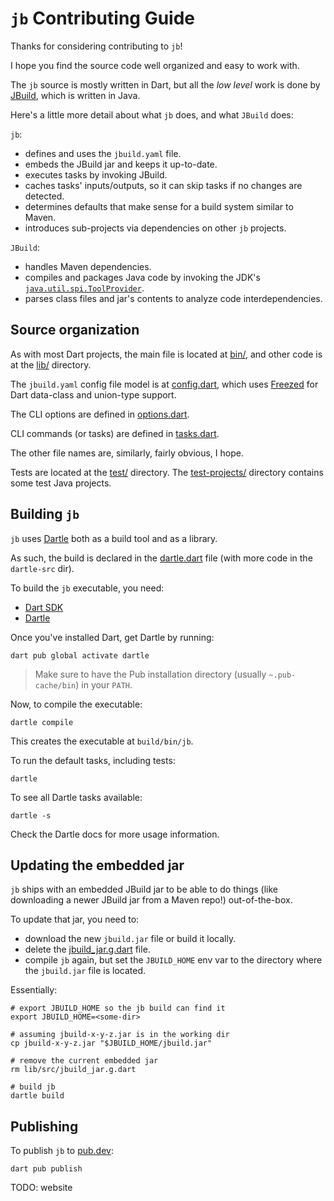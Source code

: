# `jb` Contributing Guide

Thanks for considering contributing to `jb`!

I hope you find the source code well organized and easy to work with.

The `jb` source is mostly written in Dart, but all the _low level_ work is done by [JBuild](https://github.com/renatoathaydes/jbuild/),
which is written in Java.

Here's a little more detail about what `jb` does, and what `JBuild` does:

`jb`:

* defines and uses the `jbuild.yaml` file.
* embeds the JBuild jar and keeps it up-to-date.
* executes tasks by invoking JBuild.
* caches tasks' inputs/outputs, so it can skip tasks if no changes are detected.
* determines defaults that make sense for a build system similar to Maven.
* introduces sub-projects via dependencies on other `jb` projects.

`JBuild`:

* handles Maven dependencies.
* compiles and packages Java code by invoking the JDK's [`java.util.spi.ToolProvider`](https://docs.oracle.com/en/java/javase/19/docs/api/java.base/java/util/spi/ToolProvider.html).
* parses class files and jar's contents to analyze code interdependencies.

## Source organization

As with most Dart projects, the main file is located at [bin/](bin/jbuild_cli.dart), and other code is at the [lib/](lib/)
directory.

The `jbuild.yaml` config file model is at [config.dart](lib/src/config.dart), which uses [Freezed](https://pub.dev/packages/freezed)
for Dart data-class and union-type support.

The CLI options are defined in [options.dart](lib/src/options.dart).

CLI commands (or tasks) are defined in [tasks.dart](lib/src/tasks.dart).

The other file names are, similarly, fairly obvious, I hope.

Tests are located at the [test/](test) directory. The [test-projects/](test/test-projects) directory contains some
test Java projects.

## Building `jb`

`jb` uses [Dartle](https://github.com/renatoathaydes/dartle) both as a build tool and as a library.

As such, the build is declared in the [dartle.dart](dartle.dart) file (with more code in the `dartle-src` dir).

To build the `jb` executable, you need:

* [Dart SDK](https://dart.dev/get-dart)
* [Dartle](https://github.com/renatoathaydes/dartle)

Once you've installed Dart, get Dartle by running:

```shell
dart pub global activate dartle
```

> Make sure to have the Pub installation directory (usually `~.pub-cache/bin`) in your `PATH`.

Now, to compile the executable:

```shell
dartle compile
```

This creates the executable at `build/bin/jb`.

To run the default tasks, including tests:

```shell
dartle
```

To see all Dartle tasks available:

```shell
dartle -s
```

Check the Dartle docs for more usage information.

## Updating the embedded jar

`jb` ships with an embedded JBuild jar to be able to do things (like downloading a newer JBuild jar from a Maven repo!)
out-of-the-box.

To update that jar, you need to:

* download the new `jbuild.jar` file or build it locally. 
* delete the [jbuild_jar.g.dart](lib/src/jbuild_jar.g.dart) file.
* compile `jb` again, but set the `JBUILD_HOME` env var to the directory where the `jbuild.jar` file is located.

Essentially:

```shell
# export JBUILD_HOME so the jb build can find it
export JBUILD_HOME=<some-dir>

# assuming jbuild-x-y-z.jar is in the working dir
cp jbuild-x-y-z.jar "$JBUILD_HOME/jbuild.jar"

# remove the current embedded jar
rm lib/src/jbuild_jar.g.dart

# build jb
dartle build
```

## Publishing

To publish `jb` to [pub.dev](https://pub.dev/):

```shell
dart pub publish
```

TODO: website
